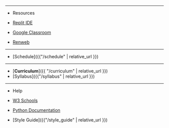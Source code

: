 ***

* Resources

* [Replit IDE](https://replit.com/~)
* [Google Classroom](google.com)
* [Renweb](renweb.com)

***

* [Schedule]({{"/schedule" | relative_url }})

***

* [**Curriculum**]({{ "/curriculum" | relative_url }})
* [Syllabus]({{"/syllabus" | relative_url }})

***

* Help

* [W3 Schools](https://www.w3schools.com/python/default.asp)
* [Python Documentation](https://docs.python.org/3.10/search.html)
* [Style Guide]({{"/style_guide" | relative_url }})
